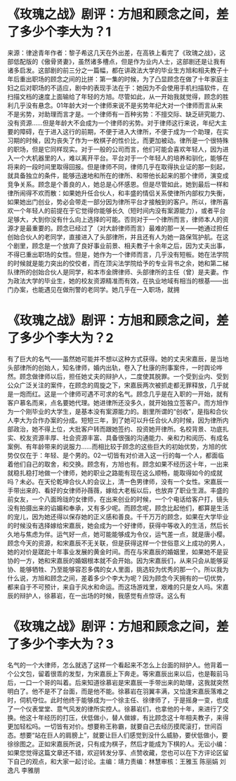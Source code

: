 # 《玫瑰之战》剧评：方旭和顾念之间，差了多少个李大为？1

来源：律途青年作者：黎子希这几天在外出差，在高铁上看完了《玫瑰之战》，这部低配版的《傲骨贤妻》，虽然诸多槽点，但是作为业内人士，这部剧还是让我有诸多启发。这部剧的前三分之一篇幅，都在讲政法大学的毕业生方旭和相夫教子十年后重出职场的顾念之间的比拼：第一集的时候，为了凸显顾念在做了十年家庭主妇之后对职场的不适应，剧中的表现手法在于：她因为不会使用手机扫描软件，在扫描文档的速度上面输给了年轻的方旭。尽管如此，从一开始我就觉得，顾念的胜利几乎没有悬念。01年龄大对一个律师来说不是劣势年纪大对一个律师而言从来不是劣势，对助理而言才是。一个律师有一百种劣势：不擅交际、缺乏研究能力、没有资源……但是年龄大不会成为一个律师的劣势。对于律师这行来说，年纪大主要的障碍，在于进入这行的前期，不便于进入大律所，不便于成为一个助理，在实习期的时候，因为丧失了作为一枚棋子的性价比，而更加被动。律所是一个很特殊的职场，但是它同样现实。对于一般的公司而言，他们可能会喜欢年轻人，因为进入一个大机器里的人，难以离开平台。平台对于一个年轻人的培养和驯化，能够在将来的一段时间里取得回报。但是律师不同，律师几乎在取得执业证的那一刻起，就具备独立的条件，能够迅速地和所在的律所、和带他长起来的那个律师，演变成竞争关系。顾念是个善良的人，她总是心怀感恩。但是尽管如此，她到最后一样和律所闹得不欢而散：如果她升任合伙人，和丰盛的情侣关系使律所内部权力失衡，如果她出门创业，势必会带走一部分因为律所平台才接触到的客户。所以，律所喜欢一个年轻人的前提在于它觉得你能够长久（短时间内没有案源能力），或者平台足够大，大到你没有什么向上选择的可能。否则对于一个律所而言，律师本人的资源才是最重要的。顾念已经过了（对大龄律师而言）最难的那一关——她通过担任创始合伙人的老同学，直接进入了头部律所，并且还有人为她一路保驾护航。在这个剧里，顾念是一个放弃了良好事业前景、相夫教子十余年之后，因为丈夫出事，不得已重出职场的女性。但是，她作为一个律师而言，几乎没有短板。她在法学院的时候就是能力突出的佼佼者，而在顶尖法学院给予的专业背书之余，她和第二梯队律所的创始合伙人是同学，和本市金牌律师、头部律所的主任（曾）是夫妻。作为政法大学的毕业生，她的校友资源精准而有效，在执业地域有相当的根基——出门办案，也能遇见在做刑警的老同学。她几乎在一入职场，就拥

# 《玫瑰之战》剧评：方旭和顾念之间，差了多少个李大为？2

有了巨大的名气——虽然她可能并不想以这种方式获得。她的丈夫宋嘉辰，是当地头部律所的创始人，知名律师，婚内出轨，卷入了杜康的刑事案件，一时舆论哗然。顾念做律师以后，担任她丈夫的辩护人，二度使其脱罪。一个受到业内、受到公众广泛关注的案件，在顾念的周旋之下，宋嘉辰两次被抓走都无罪释放，几乎就是一炮而红。这是一个律师可遇不可求的名气。顾念几乎是在入职的一开始，就有客户慕名而来，点名要她代理。她进律所还没多久，就开始独立签客户。而方旭作为一个刚毕业的大学生，是基本没有案源能力的。剧里所谓的“创收”，是指和合伙人李大为合作办案的分成。短短三年，到了她可以升任合伙人的时候，因为律所内部政治，她不得上位，大批客户转而跟她签约、投资她开律所。名校背景、功底扎实、校友资源丰厚、社会资源丰富、具备很强的沟通能力、亲和力和阅历、有成名案例、有年龄带来的说服力……而相比较于顾念的这些巨大的初始优势，方旭的优势仅仅在于：年轻、是个男的。02一切皆有对价进入这一行的每一个人，都面临着他们自己的取舍，和交换。顾念有，方旭也有。顾念如果不经历这十年，一出来就稳扎稳打地做一个律师，她的职业之路能有现在这么顺畅，能取得如今的成就吗？未必。在天伦乾坤合伙人的会议上，清一色男律师，没有一个女性。宋嘉辰一手带出来的、看好的女律师孙薇薇，嫁给大老板以后，也放弃了职业生涯。丰盛的前女友，一个八面玲珑的女律师，在出来创业的时候，一个个电话给客户打，镜头没有拍摄出来的谄媚和奉承，又有多少呢。而顾念呢，顾念比起他们，都算是生活的宠儿，因为她还得以保存她的正义感和善良。千千万万的顾念，如果在大学毕业的时候没有选择嫁给宋嘉辰，她会成为一个好律师，获得中等收入的生活，然后长久地与焦虑为伴。运气好一点，她可能能够成为令仪，运气差一点，就是唐小樱。顾念今天的资源，和宋嘉辰不无关联，但是获得这样一个世俗意义上成功的男人，她的对价是蹉跎十年事业发展的黄金时间。而在与宋嘉辰的婚姻里，如果她不是妥协的一方，她和宋嘉辰的婚姻根本就不会开始。因为宋嘉辰们，从来只会从能够妥协、能够牺牲、乃至能够容忍多偶的女人里面，挑选较为优秀的那一个。所以我为什么说，方旭和顾念之间，差着多少个李大为呢？因为顾念今天拥有的一切优势，都来自于不可预计，来自于风水和命运。而这场游戏里，艰难的只是女人吗。宋嘉辰的辩护人，徐慕岩，在一出场的时候，我感觉有点惊讶。这么有

# 《玫瑰之战》剧评：方旭和顾念之间，差了多少个李大为？3

名气的一个大律师，怎么就选了这样一个看起来不怎么上台面的辩护人。他背着一个公文包，留着很乖的发型，为宋嘉辰上下奔走。等宋嘉辰出来以后，也是鞍前马后，一口一个哥的叫着。后来知道徐慕岩是宋嘉辰一手带出来的助理，这我就突然明白了。他不是不了台面，而是他不能。徐慕岩在羽翼丰满，又恰逢宋嘉辰落难之时，伺机夺位。此时他终于能够成为一个徐主任、徐律师了，于是摇身一变，也成了一个仪表堂堂、意气风发的律所实控人。徐慕岩们，也拿他的十年，来进行了交换。他这十年经历的打压，伏低做小，替人做嫁，有比顾念这十年相夫教子，来得更加轻松吗。一切皆有对价。想要称王称霸，就要自己去经历摸爬滚打，世间百态。想要“站在巨人的肩膀上”，就要让巨人们感觉到没什么威胁，要伏低做小，要徐徐图之。正如宋嘉辰所说，只有成为棋子，然后才能成为下棋的人。无讼小编：如果您觉得这篇文章还不错，欢迎转发分享、点赞收藏，您也可以在下方评论区留下自己的观点，和大家一起讨论。主编：靖力责编：林慧审核：王雅玉 陈丽娟 刘逸凡 李雅朋

